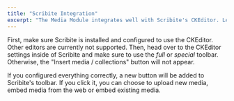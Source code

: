 ```yaml
---
title: "Scribite Integration"
excerpt: "The Media Module integrates well with Scribite's CKEditor. Learn how to configure and enable this integration in this entry."
---
```


First, make sure Scribite is installed and configured to use the CKEditor. Other editors are 
currently not supported. Then, head over to the CKEditor settings inside of Scribite and make
sure to use the _full_ or _special_ toolbar. Otherwise, the "Insert media / collections" button
will not appear.

If you configured everything correctly, a new button will be added to Scribite's toolbar. If you
click it, you can choose to upload new media, embed media from the web or embed existing media.
